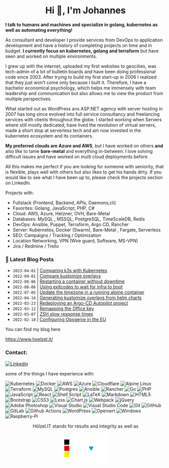 <h1 align="center">Hi 👋, I'm Johannes</h1>

**I talk to humans and machines and specialize in golang, kubernetes as well as automating everything!**

As consultant and developer I provide services from DevOps to application development and have a history of completing projects on time and in budget. **I currently focus on kubernetes, golang and terraform** but have seen and worked on multiple environments.

I grew up with the internet, uploaded my first websites to geocities, was tech-admin of a lot of bulletin boards and have been doing professional code since 2003. After trying to build my first start-up in 2006 I realized that they just won’t come only because I built it. Therefore, I have a bachelor economical psychology, which helps me immensely with team leadership and communication but also allows me to view the product from multiple perspectives.
 
What started out as WordPress ans ASP.NET agency with server hosting in 2007 has long since evolved into full service consultancy and freelancing services with clients throughout the globe. I started working when Servers where still mostly dedicated, have lived the revolution of virtual servers, made a short stop at serverless tech and am now invested in the kubernetes ecosystem and its containers. 

**My preferred clouds are Azure and AWS**, but I have worked on others **and** also like to tame **bare-metal** and everything in-between. I love solving difficult issues and have worked on multi cloud deployments before.

All this makes me perfect if you are looking for someone with seniority, that is flexible, plays well with others but also likes to get his hands dirty. If you would like to see what I have been up to, please check the projects section on LinkedIn.

Projects with:
- Fullstack (Frontend, Backend, APIs, Daemons,cli)
- Favorites: Golang, JavaScript, PHP, C#
- Cloud: AWS, Azure, Hetzner, OVH, Bare-Metal
- Databases: MySQL , MSSQL, PostgreSQL, TimeScaleDB, Redis
- DevOps: Ansible, Puppet, Terraform, Argo CD, Rancher
- Server: Kubernetes, Docker (Swarm), Bare-Metal , Fargate, Serverless
- SEO: Campaigns / Tracking / Optimization
- Location Networking, VPN (Wire guard, Software, MS-VPN)
- Jira / Redmine / Trello


### 📩 Latest Blog Posts 
<!-- BLOG-POST-LIST:START -->
- `2023-04-01` | [Comparing k3s with Kubernetes](https://www.hoelzel.it/kubernetes/2023/04/01/k3s-is-Often-the-Better-Choice.html)  
- `2022-09-01` | [Compare kustomize overlays](https://www.hoelzel.it/cli/2022/09/01/compare-kustomize-overlays.html)  
- `2022-08-06` | [Restarting a container without downtime](https://www.hoelzel.it/kubectl/2022/08/06/restart-pod-without-downtime.html)  
- `2022-08-06` | [Using exitcodes to wait for infra to boot](https://www.hoelzel.it/cli/2022/08/06/using-exitcodes-to-wait-for-infra.html)  
- `2022-07-05` | [Update the timezone in a running alpine container](https://www.hoelzel.it/helm/2022/07/05/update-timezone-alpine-container.html)  
- `2022-04-16` | [Generating kustomize overlays from helm charts](https://www.hoelzel.it/helm/2022/04/16/generate-kustomize-from-helm-chart.html)  
- `2022-03-23` | [Redeploying an Argo-CD Autopilot project](https://www.hoelzel.it/argocd/2022/03/23/redeploy-argocd-autopilot-project.html)  
- `2022-03-12` | [Remapping the Office key](https://www.hoelzel.it/cli/2022/03/12/remap-the-office-keys.html)  
- `2022-03-07` | [ZSH slow response times](https://www.hoelzel.it/cli/2022/03/07/zsh-slow-in-big-projects.html)  
- `2022-02-18` | [Configuring Opsgenie in the EU](https://www.hoelzel.it/monitoring/2022/02/18/opsgenie-prometheus-europe.html)  

<!-- BLOG-POST-LIST:END -->

You can find my blog here

<https://www.hoelzel.it/>


### Contact:

[![Linkedin](https://img.shields.io/badge/linkedin%20-%230077B5.svg?&style=for-the-badge&logo=linkedin&logoColor=white)](http://www.hoelzel.it/)

some of the things I have experience with:

![Kubernetes](https://img.shields.io/badge/kubernetes%20-%23326ce5.svg?&style=for-the-badge&logo=kubernetes&logoColor=white)
![Docker](https://img.shields.io/badge/docker%20-%230db7ed.svg?&style=for-the-badge&logo=docker&logoColor=white)
![AWS](https://img.shields.io/badge/AWS-%23FF9900.svg?style=for-the-badge&logo=amazon-aws&logoColor=white)
![Azure](https://img.shields.io/badge/azure-%230072C6.svg?style=for-the-badge&logo=azure-devops&logoColor=white)
![Cloudflare](https://img.shields.io/badge/Cloudflare-F38020?style=for-the-badge&logo=Cloudflare&logoColor=white)
![Alpine Linux](https://img.shields.io/badge/Alpine_Linux-%230D597F.svg?style=for-the-badge&logo=alpine-linux&logoColor=white)
![Terraform](https://img.shields.io/badge/terraform%20-%235835CC.svg?&style=for-the-badge&logo=terraform&logoColor=white)
![MySQL](https://img.shields.io/badge/mysql-%2300f.svg?&style=for-the-badge&logo=mysql&logoColor=white)
![Postgres](https://img.shields.io/badge/postgres-%23316192.svg?&style=for-the-badge&logo=postgresql&logoColor=white)
![Ansible](https://img.shields.io/badge/ansible%20-%231A1918.svg?&style=for-the-badge&logo=ansible&logoColor=white)
![Rancher](https://img.shields.io/badge/rancher%20-%230075A8.svg?&style=for-the-badge&logo=rancher&logoColor=white)
![Go](https://img.shields.io/badge/go-%2300ADD8.svg?style=for-the-badge&logo=go&logoColor=white)
![PHP](https://img.shields.io/badge/php-%23777BB4.svg?style=for-the-badge&logo=php&logoColor=white)
![JavaScript](https://img.shields.io/badge/javascript-%23323330.svg?style=for-the-badge&logo=javascript&logoColor=%23F7DF1E)
![React](https://img.shields.io/badge/react-%2320232a.svg?style=for-the-badge&logo=react&logoColor=%2361DAFB)
![Shell Script](https://img.shields.io/badge/shell_script-%23121011.svg?style=for-the-badge&logo=gnu-bash&logoColor=white)
![LaTeX](https://img.shields.io/badge/latex-%23008080.svg?style=for-the-badge&logo=latex&logoColor=white)
![Markdown](https://img.shields.io/badge/markdown-%23000000.svg?style=for-the-badge&logo=markdown&logoColor=white)
![HTML5](https://img.shields.io/badge/html5-%23E34F26.svg?style=for-the-badge&logo=html5&logoColor=white)
![Bootstrap](https://img.shields.io/badge/bootstrap-%23563D7C.svg?style=for-the-badge&logo=bootstrap&logoColor=white)
![CSS3](https://img.shields.io/badge/css3-%231572B6.svg?style=for-the-badge&logo=css3&logoColor=white)
![Less](https://img.shields.io/badge/less-2B4C80?style=for-the-badge&logo=less&logoColor=white)
![Chart.js](https://img.shields.io/badge/chart.js-F5788D.svg?style=for-the-badge&logo=chart.js&logoColor=white)
![Webpack](https://img.shields.io/badge/webpack-%238DD6F9.svg?style=for-the-badge&logo=webpack&logoColor=white)
![jQuery](https://img.shields.io/badge/jquery-%230769AD.svg?style=for-the-badge&logo=jquery&logoColor=white)
![Adobe Photoshop](https://img.shields.io/badge/adobephotoshop-%2331A8FF.svg?style=for-the-badge&logo=adobephotoshop&logoColor=white)
![Visual Studio](https://img.shields.io/badge/Visual%20Studio-5C2D91.svg?style=for-the-badge&logo=visual-studio&logoColor=white)
![Visual Studio Code](https://img.shields.io/badge/Visual%20Studio%20Code-0078d7.svg?style=for-the-badge&logo=visual-studio-code&logoColor=white)
![Git](https://img.shields.io/badge/git-%23F05033.svg?style=for-the-badge&logo=git&logoColor=white)
![GitHub](https://img.shields.io/badge/github-%23121011.svg?style=for-the-badge&logo=github&logoColor=white)
![GitLab](https://img.shields.io/badge/gitlab-%23181717.svg?style=for-the-badge&logo=gitlab&logoColor=white)
![Github Actions](https://img.shields.io/badge/github%20actions%20-%232671E5.svg?&style=for-the-badge&logo=github%20actions&logoColor=white)
![WordPress](https://img.shields.io/badge/WordPress-%23117AC9.svg?style=for-the-badge&logo=WordPress&logoColor=white)
![Openwrt](https://img.shields.io/badge/OpenWrt-00B5E2?style=for-the-badge&logo=OpenWrt&logoColor=white)
![Windows](https://img.shields.io/badge/Windows-0078D6?style=for-the-badge&logo=windows&logoColor=white)
![Raspberry-Pi](https://img.shields.io/badge/-Raspberry%20Pi-C51A4A?style=for-the-badge&logo=Raspberry-Pi)


<p align="center">
   Hölzel.IT stands for results and integrity as well as
  </p>
<p align="center">
  <img  src="https://raw.githubusercontent.com/jhoelzel/jhoelzel/master/made%20in%20germany.webp?raw=true">
</p>


